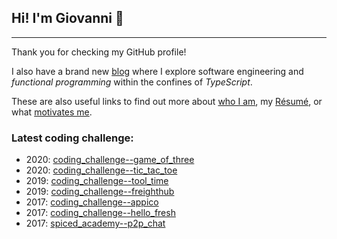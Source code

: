 ## Hi! I'm Giovanni 👋

---

Thank you for checking my GitHub profile!

I also have a brand new [blog][website] where I explore software engineering and _functional programming_ within the confines of _TypeScript_.

These are also useful links to find out more about [who I am][about-me], my [Résumé][resume], or what [motivates me][motivations].

### Latest coding challenge:

- 2020: [coding_challenge--game_of_three](https://github.com/suddenlyGiovanni/coding_challenge--game_of_three)
- 2020: [coding_challenge--tic_tac_toe](https://github.com/suddenlyGiovanni/coding_challenge--tic_tac_toe)
- 2019: [coding_challenge--tool_time](https://github.com/suddenlyGiovanni/coding_challenge--tool_time)
- 2019: [coding_challenge--freighthub](https://github.com/suddenlyGiovanni/coding_challenge--freighthub)
- 2017: [coding_challenge--appico](https://github.com/suddenlyGiovanni/coding_challenge--appico)
- 2017: [coding_challenge--hello_fresh](https://github.com/suddenlyGiovanni/coding_challenge--hello_fresh)
- 2017: [spiced_academy--p2p_chat](https://github.com/suddenlyGiovanni/spiced_academy--p2p_chat)

[//]: #
[website]: https://suddenlyGiovanni.dev
[about-me]: https://www.suddenlygiovanni.dev/about-me
[resume]: https://www.suddenlygiovanni.dev/resume
[motivations]: https://www.suddenlygiovanni.dev/motivations
